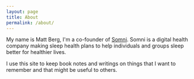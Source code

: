 ```yaml
---
layout: page
title: About
permalink: /about/
---
```


My name is Matt Berg, I'm a co-founder of [Somni](http://puresomni.com/). Somni is a digital health company making sleep health plans to help individuals and groups sleep better for healthier lives.

I use this site to keep book notes and writings on things that I want to remember and that might be useful to others.
